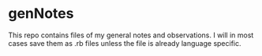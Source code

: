 # genNotes
This repo contains files of my general notes and observations. I will in most cases save them as .rb files unless the file is already language specific. 
